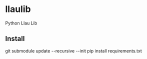 # llaulib
Python Llau Lib

## Install
git submodule update --recursive --init
pip install requirements.txt
